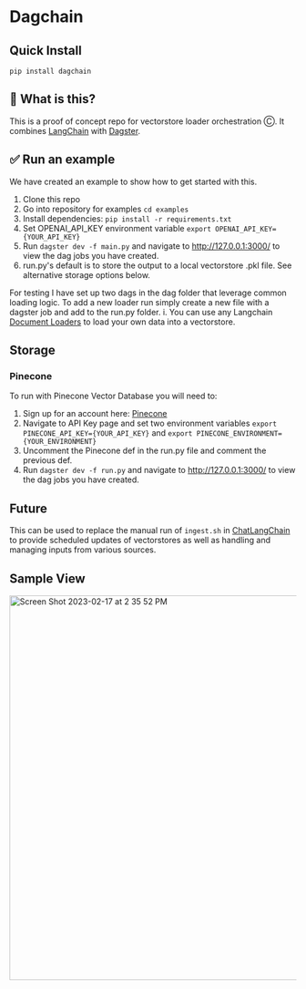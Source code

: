 # Dagchain

## Quick Install

`pip install dagchain`

## 🤔 What is this?

This is a proof of concept repo for vectorstore loader orchestration Ⓒ.
It combines [LangChain](https://langchain.readthedocs.io/en/latest/) with [Dagster](https://docs.dagster.io/getting-started).

## ✅ Run an example

We have created an example to show how to get started with this.

1. Clone this repo
2. Go into repository for examples `cd examples`
3. Install dependencies: `pip install -r requirements.txt`
4. Set OPENAI_API_KEY environment variable `export OPENAI_API_KEY={YOUR_API_KEY}`
5. Run `dagster dev -f main.py` and navigate to http://127.0.0.1:3000/ to view the dag jobs you have created.
6. run.py's default is to store the output to a local vectorstore .pkl file. See alternative storage options below.

For testing I have set up two dags in the dag folder that leverage common loading logic. To add a new loader run simply create a new file with a dagster job and add to the run.py folder.
   i. You can use any Langchain [Document Loaders](https://langchain.readthedocs.io/en/latest/modules/document_loaders.html) to load your own data into a vectorstore.


## Storage

### Pinecone
To run with Pinecone Vector Database you will need to:
1. Sign up for an account here: [Pinecone](https://www.pinecone.io/)
2. Navigate to API Key page and set two environment variables `export PINECONE_API_KEY={YOUR_API_KEY}` and `export PINECONE_ENVIRONMENT={YOUR_ENVIRONMENT}`
3. Uncomment the Pinecone def in the run.py file and comment the previous def.
4. Run `dagster dev -f run.py` and navigate to http://127.0.0.1:3000/ to view the dag jobs you have created.


## Future

This can be used to replace the manual run of `ingest.sh` in [ChatLangChain](https://github.com/hwchase17/chat-langchain) to provide scheduled updates of vectorstores as well as handling and managing inputs from various sources.

## Sample View

<img width="675" alt="Screen Shot 2023-02-17 at 2 35 52 PM" src="https://user-images.githubusercontent.com/22759784/219800978-ee2ad358-82ad-4107-9afc-4cc86831a063.png">

